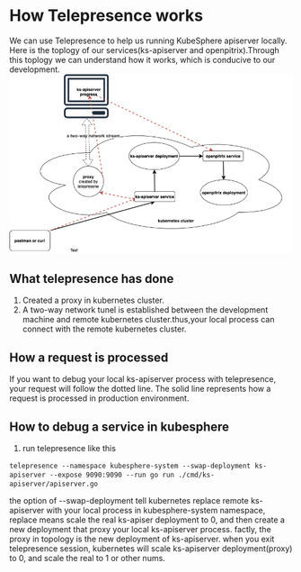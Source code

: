 # How Telepresence works

We can use Telepresence to help us running KubeSphere apiserver locally.
Here is the toplogy of our services(ks-apiserver and openpitrix).Through this toplogy
we can understand how it works, which is conducive to our development.
​![telepresence-toplogy](/images/telepresence-toplogy.png)

## What telepresence has done
1. Created a proxy in kubernetes cluster. 
2. A two-way network tunel is established between the development machine and remote kubernetes cluster.thus,your local process can connect with the remote kubernetes cluster.

## How a request is processed
If you want to debug your local ks-apiserver process with telepresence, your request will follow the dotted line.
The solid line represents how a request is processed in production environment.

## How to debug a service in kubesphere
1. run telepresence like this 
```jshelllanguage
telepresence --namespace kubesphere-system --swap-deployment ks-apiserver --expose 9090:9090 --run go run ./cmd/ks-apiserver/apiserver.go
```
the option of --swap-deployment tell kubernetes replace remote ks-apiserver with your local process in kubesphere-system namespace,
replace means scale the real ks-apiser deployment to 0, and then create a new deployment that proxy your local ks-apiserver process.
factly, the proxy in topology is the new deployment of ks-apiserver. when you exit telepresence session, kubernetes will scale ks-apiserver deployment(proxy)
to 0, and scale the real to 1 or other nums. 